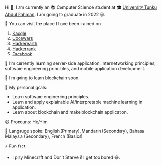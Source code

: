 Hi 👋, I am currently an 📚 Computer Science student at 🎓 [University Tunku Abdul Rahman](https://www.utar.edu.my/). I am going to graduate in 2022 😃.
 
💪 You can visit the place I have been trained on:
1. [Kaggle](https://www.kaggle.com/polarbearyap)
2. [Codewars](https://www.codewars.com/users/polarbearyap)
3. [Hackerearth](https://www.hackerearth.com/@polarbearyap2)
4. [Hackerrank](https://www.hackerrank.com/polarbearyap2)
5. [Facebook](https://www.facebook.com/jhengkhinyap)

<!--📫 You can reach me at:-->

🌱 I’m currently learning server-side application, internetworking principles, software engineering principles, and mobile application development. 

🔭 I’m going to learn blockchain soon.

🎯 My personal goals:
- Learn software enginerring principles.
- Learn and apply explainable AI/interpretable machine learning in application.
- Learn about blockchain and make blockchain application.

😄 Pronouns: He/Him

💬 Langauge spoke: English (Primary), Mandarin (Secondary), Bahasa Malaysia (Secondary), French (Basics)

⚡ Fun fact:
- I play Minecraft and Don't Starve if I get too bored 😆.
